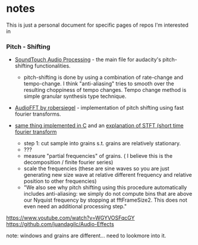 # notes
This is just a personal document for specific pages of repos I'm interested in


### Pitch - Shifting

* [SoundTouch Audio Processing](https://gitlab.com/soundtouch/soundtouch/-/blob/master/include/SoundTouch.h) - the main file for audacity's pitch-shifting functionalities.
  - pitch-shifting is done by using a combination of rate-change and tempo-change. I think "anti-aliasing" tries to smooth over the resulting choppiness of tempo changes. Tempo change method is simple granular synthesis type technique.

* [AudioFFT by robersiegel](https://github.com/robertsiegel/AudioFFT) - implementation of pitch shifting using fast fourier transforms.
* [same thing implemented in C](https://sites.google.com/site/mikescoderama/pitch-shifting) and an [explanation of STFT (short time fourier transform](http://blogs.zynaptiq.com/bernsee/pitch-shifting-using-the-ft/)
    * step 1: cut sample into grains s.t. grains are relatively stationary.
    * ???
    * measure "partial frequencies" of grains. ( I believe this is the decomposition / finite fourier series)
    * scale the frequencies (these are sine waves so you are just generating new size wave at relative different frequency and relative position to other frequencies)
    * "We also see why pitch shifting using this procedure automatically includes anti-aliasing: we simply do not compute bins that are above our Nyquist frequency by stopping at fftFrameSize2. This does not even need an additional processing step."

https://www.youtube.com/watch?v=WGYVOSFqcGY
https://github.com/juandagilc/Audio-Effects

note: windows and grains are different... need to lookmore into it.
